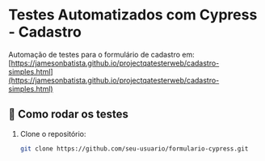 # Testes Automatizados com Cypress - Cadastro

Automação de testes para o formulário de cadastro em:
[https://jamesonbatista.github.io/projectqatesterweb/cadastro-simples.html](https://jamesonbatista.github.io/projectqatesterweb/cadastro-simples.html)

## 🧪 Como rodar os testes

1. Clone o repositório:
   ```bash
   git clone https://github.com/seu-usuario/formulario-cypress.git
